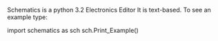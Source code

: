 Schematics is a python 3.2 Electronics Editor
It is text-based. To see an example type:

import schematics as sch
sch.Print_Example()
